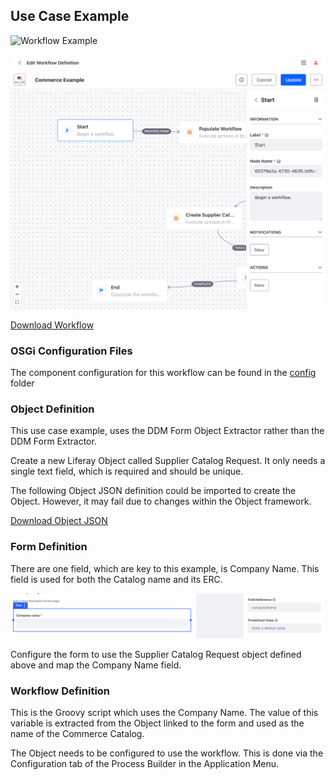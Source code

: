 ## Use Case Example

![Workflow Example](workflow-example.gif)

![Workflow Screenshot](images/workflow-screenshot.png)

[Download Workflow](commerce.xml "download")

### OSGi Configuration Files

The component configuration for this workflow can be found in the [config](config) folder

### Object Definition

This use case example, uses the DDM Form Object Extractor rather than the DDM Form Extractor.

Create a new Liferay Object called Supplier Catalog Request. It only needs a single text field, which is required and should be unique.

The following Object JSON definition could be imported to create the Object. However, it may fail due to changes within the Object framework.

[Download Object JSON](Object_SupplierCatalogRequest_35806_20231103115512056.json "download")

### Form Definition

There are one field, which are key to this example, is Company Name. This field is used for both the Catalog name and its ERC.

![Company Name field](images/company-name-form-field.png)

Configure the form to use the Supplier Catalog Request object defined above and map the Company Name field.

### Workflow Definition

This is the Groovy script which uses the Company Name. The value of this variable is extracted from the Object linked to the form and used as the name of the Commerce Catalog.

The Object needs to be configured to use the workflow. This is done via the Configuration tab of the Process Builder in the Application Menu.